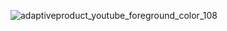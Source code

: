 ![adaptiveproduct_youtube_foreground_color_108](https://user-images.githubusercontent.com/39604793/235852045-261e333e-8441-44d1-85f7-9e8d57de3549.png)

